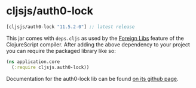 # cljsjs/auth0-lock

[](dependency)
```clojure
[cljsjs/auth0-lock "11.5.2-0"] ;; latest release
```
[](/dependency)

This jar comes with `deps.cljs` as used by the [Foreign Libs][flibs] feature
of the ClojureScript compiler. After adding the above dependency to your project
you can require the packaged library like so:

```clojure
(ns application.core
  (:require cljsjs.auth0-lock))
```

Documentation for the auth0-lock lib can be found [on its github page](https://github.com/auth0/lock).

[flibs]: https://clojurescript.org/reference/packaging-foreign-deps
